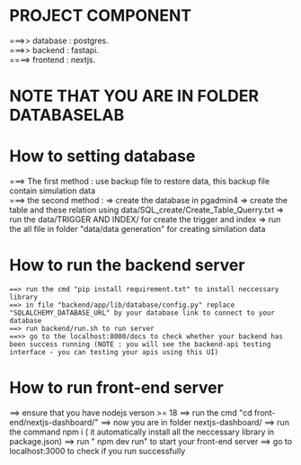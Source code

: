# PROJECT COMPONENT
   ===>> database : postgres.<br>
   ===>> backend : fastapi. <br>
   ====> frontend : nextjs. 
# NOTE THAT YOU ARE IN FOLDER DATABASELAB
# How to setting database
  ===> The first method : use backup file to restore data, this backup file contain simulation data <br>
  ===> the second method : 
         => create the database in pgadmin4 
         => create the table and these relation using data/SQL_create/Create_Table_Querry.txt
         => run the data/TRIGGER AND INDEX/ for create the trigger and index
         => run the all file in folder "data/data generation" for creating similation data
# How to run the backend server
    ==> run the cmd "pip install requirement.txt" to install neccessary library
    ==> in file "backend/app/lib/database/config.py" replace "SQLALCHEMY_DATABASE_URL" by your database link to connect to your database
    ==> run backend/run.sh to run server
    ==>> go to the localhost:8000/docs to check whether your backend has been success running (NOTE : you will see the backend-api testing interface - you can testing your apis using this UI)

# How to run front-end server
   ==> ensure that you have nodejs verson >= 18
   ==> run the cmd "cd front-end/nextjs-dashboard/"
   ==> now you are in folder nextjs-dashboard/
   ==> run the command npm i ( it automatically install all the neccessary library in package.json)
   ==> run " npm dev run" to start your front-end server
   ==> go to localhost:3000 to check if you run successfully
